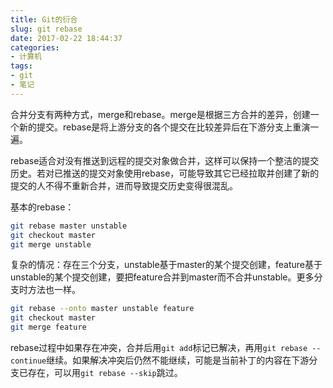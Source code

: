 ```yaml
---
title: Git的衍合
slug: git rebase
date: 2017-02-22 18:44:37
categories:
- 计算机
tags:
- git
- 笔记
---
```


合并分支有两种方式，merge和rebase。merge是根据三方合并的差异，创建一个新的提交。rebase是将上游分支的各个提交在比较差异后在下游分支上重演一遍。

rebase适合对没有推送到远程的提交对象做合并，这样可以保持一个整洁的提交历史。若对已推送的提交对象使用rebase，可能导致其它已经拉取并创建了新的提交的人不得不重新合并，进而导致提交历史变得很混乱。

基本的rebase：

```bash
git rebase master unstable
git checkout master
git merge unstable
```

复杂的情况：存在三个分支，unstable基于master的某个提交创建，feature基于unstable的某个提交创建，要把feature合并到master而不合并unstable。更多分支时方法也一样。

```bash
git rebase --onto master unstable feature
git checkout master
git merge feature
```

rebase过程中如果存在冲突，合并后用`git add`标记已解决，再用`git rebase --continue`继续。如果解决冲突后仍然不能继续，可能是当前补丁的内容在下游分支已存在，可以用`git rebase --skip`跳过。
